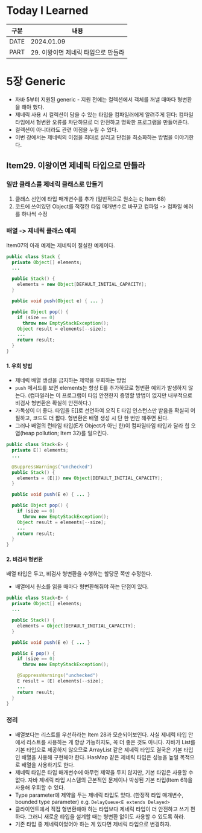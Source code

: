 # Today I Learned

| 구분 | 내용                     |
| ---- | -----------------------|
| DATE | 2024.01.09             |
| PART | 29. 이왕이면 제네릭 타입으로 만들라 |

# 5장 Generic
* 자바 5부터 지원된 generic - 지원 전에는 컬렉션에서 객체를 꺼낼 때마다 형변환을 해야 했다. 
* 제네릭 사용 시 컬렉션이 담을 수 있는 타입을 컴파일러에게 알려주게 된다: 컴파일 타임에서 형변환 오류를 차단하므로 더 안전하고 명확한 프로그램을 만들어준다. 
* 컬렉션이 아니더라도 관련 이점을 누릴 수 있다. 
* 이번 장에서는 제네릭의 이점을 최대로 살리고 단점을 최소화하는 방법을 이야기한다.

## Item29. 이왕이면 제네릭 타입으로 만들라

### 일반 클래스를 제네릭 클래스로 만들기
1. 클래스 선언에 타입 매개변수를 추가 (일반적으로 원소는 `E`; Item 68)
2. 코드에 쓰여있던 Object를 적절한 타입 매개변수로 바꾸고 컴파일 -> 컴파일 에러를 하나씩 수정

### 배열 -> 제네릭 클래스 예제

Item07의 아래 예제는 제네릭이 절실한 예제이다.
```java
public class Stack {
  private Object[] elements;
  ...

  public Stack() {
    elements = new Object[DEFAULT_INITIAL_CAPACITY];
  }

  public void push(Object e) { ... }

  public Object pop() {
    if (size == 0)
      throw new EmptyStackException();
    Object result = elements[--size];
    ...
    return result;
  }
}
```

#### 1. 우회 방법
* 제네릭 배열 생성을 금지하는 제약을 우회하는 방법
* `push` 메서드를 보면 elements는 항상 E를 추가하므로 형번환 예외가 발생하지 않는다. (컴파일러는 이 프로그램이 타입 안전한지 증명할 방법이 없지만 내부적으로 비검사 형변환은 확실히 안전하다.)
* 가독성이 더 좋다. 타입을 E[]로 선언하여 오직 E 타입 인스턴스만 받음을 확실히 어필하고, 코드도 더 짧다. 형변환은 배열 생성 시 단 한 번만 해주면 된다. 
* 그러나 배열의 런타임 타입(E가 Object가 아닌 한)이 컴파일타임 타입과 달라 힙 오염(heap pollution; Item 32)를 일으킨다. 
```java
public class Stack<E> {
  private E[] elements;
  ...

  @SuppressWarnings("unchecked")
  public Stack() {
    elements = (E[]) new Object[DEFAULT_INITIAL_CAPACITY];
  }

  public void push(E e) { ... }

  public Object pop() {
    if (size == 0)
      throw new EmptyStackException();
    Object result = elements[--size];
    ...
    return result;
  }
}
```

#### 2. 비검사 형변환
배열 타입은 두고, 비검사 형변환을 수행하는 할당문 쪽만 수정한다. 
* 배열에서 원소를 읽을 때마다 형변환해줘야 하는 단점이 있다. 
```java
public class Stack<E> {
  private Object[] elements;
  ...

  public Stack() {
    elements = Object[DEFAULT_INITIAL_CAPACITY];
  }

  public void push(E e) { ... }

  public E pop() {
    if (size == 0)
      throw new EmptyStackException();

	@SuppressWarnings("unchecked")
    E result = (E) elements[--size];
    ...
    return result;
  }
}
```


### 정리
* 배열보다는 리스트를 우선하라는 Item 28과 모순되어보인다. 사실 제네릭 타입 안에서 리스트를 사용하는 게 항상 가능하지도, 꼭 더 좋은 것도 아니다. 자바가 List를 기본 타입으로 제공하지 않으므로  ArrayList 같은 제네릭 타입도 결국은 기본 타입인 배열을 사용해 구현해야 한다. HasMap 같은 제네릭 타입은 성능을 높일 목적으로 배열을 사용하기도 한다. 
* 제네릭 타입은 타입 매개변수에 아무런 제약을 두지 않지만, 기본 타입은 사용할 수 없다. 자바 제네릭 타입 시스템의 근본적인 문제이나 박싱된 기본 타입(Item 61)을 사용해 우회할 수 있다.
* Type parameter에 제약을 두는 제네릭 타입도 있다.  (한정적 타입 매개변수, bounded type parameter) 
	  e.g. `DelayQueue<E extends Delayed>`
* 클라이언트에서 직접 형변환해야 하는 타입보다 제네릭 타입이 더 안전하고 쓰기 편하다. 그러니 새로운 타입을 설계할 때는 형변환 없이도 사용할 수 있도록 하라.
* 기존 타입 중 제네릭이었어야 하는 게 있다면 제네릭 타입으로 변경하자. 
